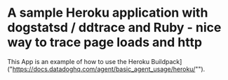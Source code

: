 # A sample Heroku application with dogstatsd / ddtrace  and Ruby - nice way to trace page loads and http

This App is an example of how to use the Heroku Buildpack]("https://docs.datadoghq.com/agent/basic_agent_usage/heroku/"").
